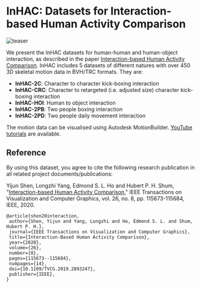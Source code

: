 # InHAC: Datasets for Interaction-based Human Activity Comparison

![teaser](https://user-images.githubusercontent.com/77708790/146571925-dc3b1e8c-d7dd-42e9-9103-1aa4e0bd5c5d.png)

<p>We present the InHAC datasets for human-human and human-object interaction, as described in the paper <a href="http://hubertshum.com/pbl_tvcg2020interaction.htm">Interaction-based Human Activity Comparison</a>. InHAC includes 5 datasets of different natures with over 450 3D skeletal motion data in BVH/TRC formats. They are:</p>
<ul>
  <li><b>InHAC-2C</b>: Character to character kick-boxing interaction</li>
<li><b>InHAC-CRC</b>: Character to retargeted (i.e. adjusted size) character kick-boxing interaction</li>
<li><b>InHAC-HOI</b>: Human to object interaction</li>
<li><b>InHAC-2PB</b>: Two people boxing interaction</li>
<li><b>InHAC-2PD</b>: Two people daily movement interaction</li>
</ul>

The motion data can be visualised using Autodesk MotionBuilder. <a href="https://www.youtube.com/playlist?list=PLtv0q3KQ5a9rKTl3v4qwmTY2VaXemwPu8">YouTube tutorials</a> are available.

<h2>Reference</h2>
<p>By using this dataset, you agree to cite the following research publication in all related project documents/publications:</p>
<p ">Yijun Shen, Longzhi Yang, Edmond S. L. Ho and Hubert P. H. Shum, "<a href="http://hubertshum.com/pbl_tvcg2020interaction.htm">Interaction-based Human Activity Comparison</a>," IEEE Transactions on Visualization and Computer Graphics, vol. 26, no. 8, pp. 115673-115684, IEEE, 2020.</p>

```
@article{shen20interaction,
 author={Shen, Yijun and Yang, Longzhi and Ho, Edmond S. L. and Shum, Hubert P. H.},
 journal={IEEE Transactions on Visualization and Computer Graphics},
 title={Interaction-Based Human Activity Comparison},
 year={2020},
 volume={26},
 number={8},
 pages={115673--115684},
 numpages={14},
 doi={10.1109/TVCG.2019.2893247},
 publisher={IEEE},
}
```

<!---
<h2>Research Using This Dataset</h2>
<p>The following is a list of research papers that use our dataset. If you also use our dataset, please let us know and we will include your research here.</p>
<ul>
<li>Aman Goel, Qianhui Men and Edmond S. L. Ho, "<a href="https://diglib.eg.org/handle/10.1111/cgf14647">Interaction Mix and Match: Synthesizing Close Interaction using Conditional Hierarchical GAN with Multi-Hot Class Embedding</a>," Computer Graphics Forum, 2022.</li>
<li>Qianhui Men, Hubert P. H. Shum, Edmond S. L. Ho and Howard Leung, "<a href="http://hubertshum.com/pbl_cag2021reactive.htm">GAN-based Reactive Motion Synthesis with Class-aware Discriminators for Human-human Interaction</a>," Computers and Graphics, Elsevier, 2021.</li>
<ul>
-->
